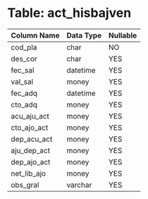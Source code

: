# Table: act_hisbajven

| Column Name | Data Type | Nullable |
|-------------|-----------|----------|
| cod_pla | char | NO |
| des_cor | char | YES |
| fec_sal | datetime | YES |
| val_sal | money | YES |
| fec_adq | datetime | YES |
| cto_adq | money | YES |
| acu_aju_act | money | YES |
| cto_ajo_act | money | YES |
| dep_acu_act | money | YES |
| aju_dep_act | money | YES |
| dep_ajo_act | money | YES |
| net_lib_ajo | money | YES |
| obs_gral | varchar | YES |
